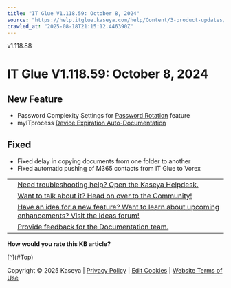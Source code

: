 ```yaml
---
title: "IT Glue V1.118.59: October 8, 2024"
source: "https://help.itglue.kaseya.com/help/Content/3-product-updates/it-glue-release-notes/V1.118.59%20-%202024-10-08.htm"
crawled_at: "2025-08-18T21:15:12.446390Z"
---
```


v1.118.88

# IT Glue V1.118.59: October 8, 2024

## New Feature

* Password Complexity Settings for [Password Rotation](../../4-network-glue/using-network-glue/active-directory-password-rotation.html) feature
* myITprocess [Device Expiration Auto-Documentation](https://helpdesk.kaseya.com/hc/en-gb/articles/4438103230993-IT-Glue-Integration-Setup)

## Fixed

* Fixed delay in copying documents from one folder to another
* Fixed automatic pushing of M365 contacts from IT Glue to Vorex

|  |  |
| --- | --- |
|  | [Need troubleshooting help? Open the Kaseya Helpdesk.](https://helpdesk.kaseya.com/) |
|  | [Want to talk about it? Head on over to the Community!](https://community.kaseya.com/it-operations) |
|  | [Have an idea for a new feature? Want to learn about upcoming enhancements? Visit the Ideas forum!](https://community.kaseya.com/ideas/categories/ITGlue-ideas-portal) |
|  | [Provide feedback for the Documentation team.](javascript:(function()%7BSendLinkByMail()%3B%7D)()%3B) |

**How would you rate this KB article?**

[[^](#Top)](#Top)

Copyright © 2025 Kaseya | [Privacy Policy](https://www.kaseya.com/legal/kaseya-privacy-statement/) | [Edit Cookies](#) | [Website Terms of Use](https://www.kaseya.com/legal/website-terms-of-use/)
